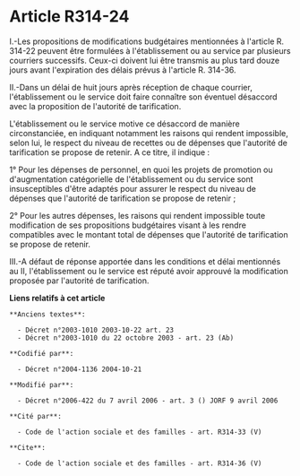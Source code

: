 # Article R314-24

I.-Les propositions de modifications budgétaires mentionnées à l'article R. 314-22 peuvent être formulées à l'établissement
ou au service par plusieurs courriers successifs. Ceux-ci doivent lui être transmis au plus tard douze jours avant
l'expiration des délais prévus à l'article R. 314-36. 

II.-Dans un délai de huit jours après réception de chaque courrier, l'établissement ou le service doit faire connaître son
éventuel désaccord avec la proposition de l'autorité de tarification. 

L'établissement ou le service motive ce désaccord de manière circonstanciée, en indiquant notamment les raisons qui rendent
impossible, selon lui, le respect du niveau de recettes ou de dépenses que l'autorité de tarification se propose de retenir.
A ce titre, il indique : 

1° Pour les dépenses de personnel, en quoi les projets de promotion ou d'augmentation catégorielle de l'établissement ou du
service sont insusceptibles d'être adaptés pour assurer le respect du niveau de dépenses que l'autorité de tarification se
propose de retenir ; 

2° Pour les autres dépenses, les raisons qui rendent impossible toute modification de ses propositions budgétaires visant à
les rendre compatibles avec le montant total de dépenses que l'autorité de tarification se propose de retenir. 

III.-A défaut de réponse apportée dans les conditions et délai mentionnés au II, l'établissement ou le service est réputé
avoir approuvé la modification proposée par l'autorité de tarification.

**Liens relatifs à cet article**

	**Anciens textes**:

	  - Décret n°2003-1010 2003-10-22 art. 23
	  - Décret n°2003-1010 du 22 octobre 2003 - art. 23 (Ab)

	**Codifié par**:

	  - Décret n°2004-1136 2004-10-21

	**Modifié par**:

	  - Décret n°2006-422 du 7 avril 2006 - art. 3 () JORF 9 avril 2006

	**Cité par**:

	  - Code de l'action sociale et des familles - art. R314-33 (V)

	**Cite**:

	  - Code de l'action sociale et des familles - art. R314-36 (V)
